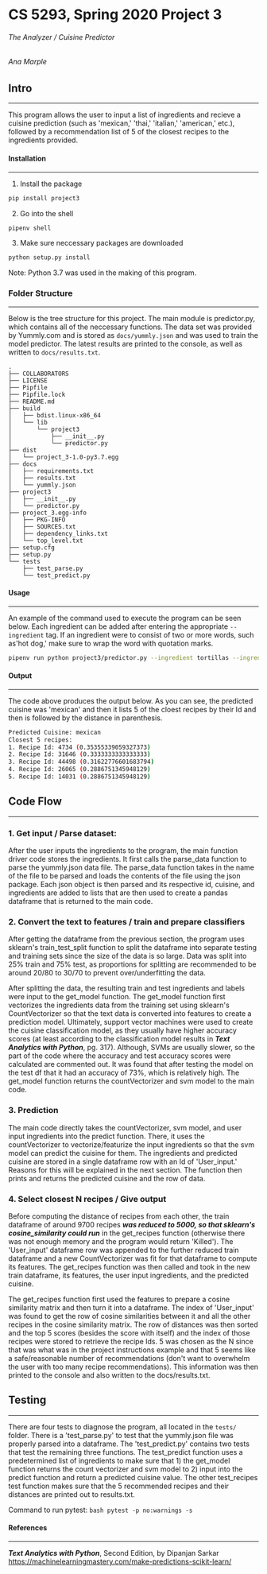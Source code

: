 # CS 5293, Spring 2020 Project 3

###### The Analyzer / Cuisine Predictor

###### Ana Marple

## Intro
-----------
This program allows the user to input a list of ingredients and recieve a cuisine prediction (such as 'mexican,' 'thai,' 'italian,' 'american,' etc.), followed by a recommendation list of 5 of the closest recipes to the ingredients provided. 

#### Installation
----------------
1. Install the package
```bash
pip install project3
```
2. Go into the shell
```bash
pipenv shell
```
3. Make sure neccessary packages are downloaded
```bash
python setup.py install
```
Note: Python 3.7 was used in the making of this program.

### Folder Structure
----------------------
Below is the tree structure for this project. The main module is predictor.py, which contains all of the neccessary functions. The data set was provided by Yummly.com and is stored as ```docs/yummly.json``` and was used to train the model predictor. The latest results are printed to the console, as well as written to ```docs/results.txt```.

```
.
├── COLLABORATORS
├── LICENSE
├── Pipfile
├── Pipfile.lock
├── README.md
├── build
│   ├── bdist.linux-x86_64
│   └── lib
│       └── project3
│           ├── __init__.py
│           └── predictor.py
├── dist
│   └── project_3-1.0-py3.7.egg
├── docs
│   ├── requirements.txt
│   ├── results.txt
│   └── yummly.json
├── project3
│   ├── __init__.py
│   └── predictor.py
├── project_3.egg-info
│   ├── PKG-INFO
│   ├── SOURCES.txt
│   ├── dependency_links.txt
│   └── top_level.txt
├── setup.cfg
├── setup.py
└── tests
    ├── test_parse.py
    └── test_predict.py

```

#### Usage
------------
An example of the command used to execute the program can be seen below. Each ingredient can be added after entering the appropriate ```--ingredient``` tag. If an ingredient were to consist of two or more words, such as'hot dog,' make sure to wrap the word with quotation marks.

```bash
pipenv run python project3/predictor.py --ingredient tortillas --ingredient tacos --ingredient rice --ingredient 'guacamole'
```

#### Output
------------
The code above produces the output below. As you can see, the predicted cuisine was 'mexican' and then it lists 5 of the cloest recipes by their Id and then is followed by the distance in parenthesis.

```bash
Predicted Cuisine: mexican
Closest 5 recipes: 
1. Recipe Id: 4734 (0.35355339059327373)
2. Recipe Id: 31646 (0.3333333333333333)
3. Recipe Id: 44498 (0.31622776601683794)
4. Recipe Id: 26065 (0.2886751345948129)
5. Recipe Id: 14031 (0.2886751345948129)
```

## Code Flow
-------------------

### 1. Get input / Parse dataset:
After the user inputs the ingredients to the program, the main function driver code stores the ingredients. It first calls the parse_data function to parse the yummly.json data file. The parse_data function takes in the name of the file to be parsed and loads the contents of the file using the json package. Each json object is then parsed and its respective id, cuisine, and ingredients are added to lists that are then used to create a pandas dataframe that is returned to the main code.

### 2. Convert the text to features / train and prepare classifiers
After getting the dataframe from the previous section, the program uses sklearn's train_test_split function to split the dataframe into separate testing and training sets since the size of the data is so large. Data was split into 25% train and 75% test, as proportions for splitting are recommended to be around 20/80 to 30/70 to prevent over/underfitting the data.

After splitting the data, the resulting train and test ingredients and labels were input to the get_model function. The get_model function first vectorizes the ingredients data from the training set using sklearn's CountVectorizer so that the text data is converted into features to create a prediction model. Ultimately, support vector machines were used to create the cuisine classification model, as they usually have higher accuracy scores (at least according to the classification model results in ***Text Analytics with Python***, pg. 317). Although, SVMs are usually slower, so the part of the code where the accuracy and test accuracy scores were calculated are commented out. It was found that after testing the model on the test df that it had an accuracy of 73%, which is relatively high. The get_model function returns the countVectorizer and svm model to the main code.

### 3. Prediction
The main code directly takes the countVectorizer, svm model, and user input ingredients into the predict function. There, it uses the countVectorizer to vectorize/featurize the input ingredients so that the svm model can predict the cuisine for them. The ingredients and predicted cuisine are stored in a single dataframe row with an Id of 'User_input.' Reasons for this will be explained in the next section. The function then prints and returns the predicted cuisine and the row of data.

### 4. Select closest N recipes / Give output
Before computing the distance of recipes from each other, the train dataframe of around 9700 recipes ***was reduced to 5000, so that sklearn's cosine_similarity could run*** in the get_recipes function (otherwise there was not enough memory and the program would return 'Killed'). The 'User_input' dataframe row was appended to the further reduced train dataframe and a new CountVectorizer was fit for that dataframe to compute its features. The get_recipes function was then called and took in the new train dataframe, its features, the user input ingredients, and the predicted cuisine. 

The get_recipes function first used the features to prepare a cosine similarity matrix and then turn it into a dataframe. The index of 'User_input' was found to get the row of cosine similarities between it and all the other recipes in the cosine similarity matrix. The row of distances was then sorted and the top 5 scores (besides the score with itself) and the index of those recipes were stored to retrieve the recipe Ids. 5 was chosen as the N since that was what was in the project instructions example and that 5 seems like a safe/reasonable number of recommendations (don't want to overwhelm the user with too many recipe recommendations). This information was then printed to the console and also written to the docs/results.txt. 

## Testing
------------
There are four tests to diagnose the program, all located in the ```tests/``` folder. There is a 'test_parse.py' to test that the yummly.json file was properly parsed into a dataframe. The 'test_predict.py' contains two tests that test the remaining three functions. The test_predict function uses a predetermined list of ingredients to make sure that 1) the get_model function returns the count vectorizer and svm model to 2) input into the predict function and return a predicted cuisine value. The other test_recipes test function makes sure that the 5 recommended recipes and their distances are printed out to results.txt.

Command to run pytest:
```bash pytest -p no:warnings -s```


#### References
------
***Text Analytics with Python***, Second Edition, by Dipanjan Sarkar
https://machinelearningmastery.com/make-predictions-scikit-learn/
